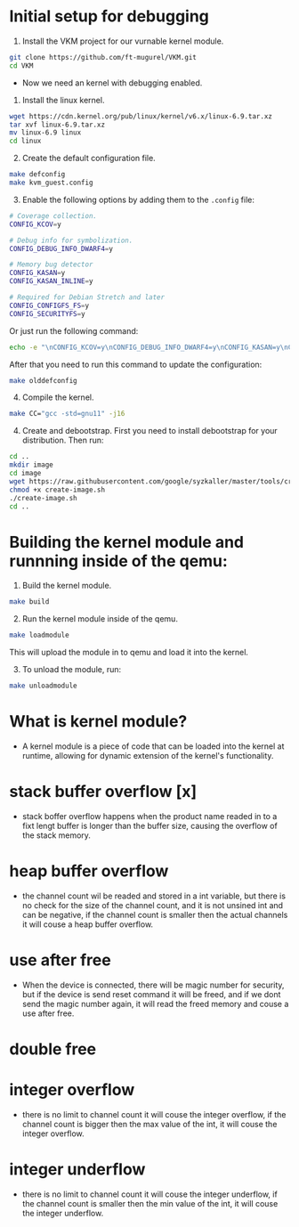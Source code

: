 # Initial setup for debugging

1. Install the VKM project for our vurnable kernel module.
``` bash
git clone https://github.com/ft-mugurel/VKM.git
cd VKM
```

- Now we need an kernel with debugging enabled.

1. Install the linux kernel.
``` bash
wget https://cdn.kernel.org/pub/linux/kernel/v6.x/linux-6.9.tar.xz
tar xvf linux-6.9.tar.xz
mv linux-6.9 linux
cd linux
```

2. Create the default configuration file.
``` bash 
make defconfig
make kvm_guest.config
```

3. Enable the following options by adding them to the `.config` file:
``` bash
# Coverage collection.
CONFIG_KCOV=y

# Debug info for symbolization.
CONFIG_DEBUG_INFO_DWARF4=y

# Memory bug detector
CONFIG_KASAN=y
CONFIG_KASAN_INLINE=y

# Required for Debian Stretch and later
CONFIG_CONFIGFS_FS=y
CONFIG_SECURITYFS=y
```

Or just run the following command:
``` bash
echo -e "\nCONFIG_KCOV=y\nCONFIG_DEBUG_INFO_DWARF4=y\nCONFIG_KASAN=y\nCONFIG_KASAN_INLINE=y\nCONFIG_CONFIGFS_FS=y\nCONFIG_SECURITYFS=y" >> .config
```

After that you need to run this command to update the configuration:
``` bash
make olddefconfig
```

4. Compile the kernel.
``` bash
make CC="gcc -std=gnu11" -j16
```

4. Create and debootstrap. First you need to install debootstrap for your distribution. Then run:
``` bash
cd ..
mkdir image
cd image
wget https://raw.githubusercontent.com/google/syzkaller/master/tools/create-image.sh -O create-image.sh
chmod +x create-image.sh
./create-image.sh
cd ..
```

# Building the kernel module and runnning inside of the qemu:
1. Build the kernel module.
``` bash
make build
```
2. Run the kernel module inside of the qemu.
``` bash
make loadmodule
```
This will upload the module in to qemu and load it into the kernel.

3. To unload the module, run:
``` bash
make unloadmodule
```

# What is kernel module?
- A kernel module is a piece of code that can be loaded into the kernel at runtime, allowing for dynamic extension of the kernel's functionality.


# stack buffer overflow [x]
-  stack boffer overflow happens when the product name readed in to a fixt lengt buffer is longer than the buffer size, causing the overflow of the stack memory.
# heap buffer overflow
- the channel count wil be readed and stored in a int variable, but there is no check for the size of the channel count, and it is not unsined int and can be negative, if the channel count is smaller then the actual channels it will couse a heap buffer overflow.
# use after free
- When the device is connected, there will be magic number for security, but if the device is send reset command it will be freed, and if we dont send the magic number again, it will read the freed memory and couse a use after free.
#  double free
# integer overflow
- there is no limit to channel count it will couse the integer overflow, if the channel count is bigger then the max value of the int, it will couse the integer overflow.
# integer underflow
- there is no limit to channel count it will couse the integer underflow, if the channel count is smaller then the min value of the int, it will couse the integer underflow.

